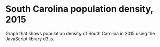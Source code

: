 # South Carolina population density, 2015
Graph that shows population density of South Carolina in 2015 using the JavaScript library d3.js. 
